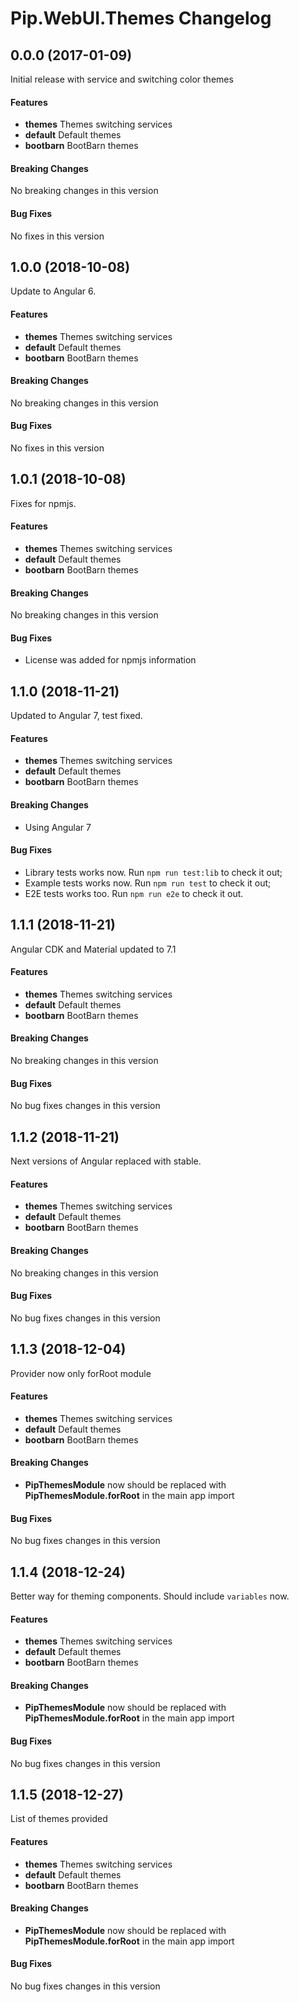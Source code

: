 # Pip.WebUI.Themes  Changelog

## <a name="0.0.0"></a> 0.0.0 (2017-01-09)

Initial release with service and switching color themes

#### Features
* **themes** Themes switching services
* **default** Default themes
* **bootbarn** BootBarn themes

#### Breaking Changes
No breaking changes in this version

#### Bug Fixes
No fixes in this version 

## <a name="1.0.0"></a> 1.0.0 (2018-10-08)

Update to Angular 6.

#### Features
* **themes** Themes switching services
* **default** Default themes
* **bootbarn** BootBarn themes

#### Breaking Changes
No breaking changes in this version

#### Bug Fixes
No fixes in this version

## <a name="1.0.1"></a> 1.0.1 (2018-10-08)

Fixes for npmjs.

#### Features
* **themes** Themes switching services
* **default** Default themes
* **bootbarn** BootBarn themes

#### Breaking Changes
No breaking changes in this version

#### Bug Fixes
* License was added for npmjs information

## <a name="1.1.0"></a> 1.1.0 (2018-11-21)

Updated to Angular 7, test fixed.

#### Features
* **themes** Themes switching services
* **default** Default themes
* **bootbarn** BootBarn themes

#### Breaking Changes
* Using Angular 7

#### Bug Fixes
* Library tests works now. Run `npm run test:lib` to check it out;
* Example tests works now. Run `npm run test` to check it out;
* E2E tests works too. Run `npm run e2e` to check it out.

## <a name="1.1.1"></a> 1.1.1 (2018-11-21)

Angular CDK and Material updated to 7.1

#### Features
* **themes** Themes switching services
* **default** Default themes
* **bootbarn** BootBarn themes

#### Breaking Changes
No breaking changes in this version

#### Bug Fixes
No bug fixes changes in this version

## <a name="1.1.2"></a> 1.1.2 (2018-11-21)

Next versions of Angular replaced with stable.

#### Features
* **themes** Themes switching services
* **default** Default themes
* **bootbarn** BootBarn themes

#### Breaking Changes
No breaking changes in this version

#### Bug Fixes
No bug fixes changes in this version

## <a name="1.1.3"></a> 1.1.3 (2018-12-04)

Provider now only forRoot module

#### Features
* **themes** Themes switching services
* **default** Default themes
* **bootbarn** BootBarn themes

#### Breaking Changes
* **PipThemesModule** now should be replaced with **PipThemesModule.forRoot** in the main app import

#### Bug Fixes
No bug fixes changes in this version

## <a name="1.1.4"></a> 1.1.4 (2018-12-24)

Better way for theming components. Should include `variables` now.

#### Features
* **themes** Themes switching services
* **default** Default themes
* **bootbarn** BootBarn themes

#### Breaking Changes
* **PipThemesModule** now should be replaced with **PipThemesModule.forRoot** in the main app import

#### Bug Fixes
No bug fixes changes in this version

## <a name="1.1.5"></a> 1.1.5 (2018-12-27)

List of themes provided

#### Features
* **themes** Themes switching services
* **default** Default themes
* **bootbarn** BootBarn themes

#### Breaking Changes
* **PipThemesModule** now should be replaced with **PipThemesModule.forRoot** in the main app import

#### Bug Fixes
No bug fixes changes in this version
